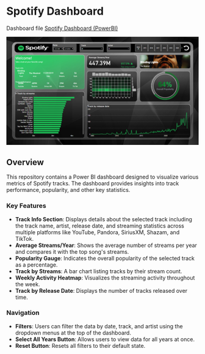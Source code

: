 # Spotify Dashboard
Dashboard file [Spotify Dashboard (PowerBI)](https://github.com/Sampreett/Spotify-Dashboard/tree/main/file)

![Spotify Dashboard](image/Spotify%20Dashboard.png)

## Overview
This repository contains a Power BI dashboard designed to visualize various metrics of Spotify tracks. The dashboard provides insights into track performance, popularity, and other key statistics.

### Key Features
- **Track Info Section**: Displays details about the selected track including the track name, artist, release date, and streaming statistics across multiple platforms like YouTube, Pandora, SiriusXM, Shazam, and TikTok.
- **Average Streams/Year**: Shows the average number of streams per year and compares it with the top song's streams.
- **Popularity Gauge**: Indicates the overall popularity of the selected track as a percentage.
- **Track by Streams**: A bar chart listing tracks by their stream count.
- **Weekly Activity Heatmap**: Visualizes the streaming activity throughout the week.
- **Track by Release Date**: Displays the number of tracks released over time.

### Navigation
- **Filters**: Users can filter the data by date, track, and artist using the dropdown menus at the top of the dashboard.
- **Select All Years Button**: Allows users to view data for all years at once.
- **Reset Button**: Resets all filters to their default state.

